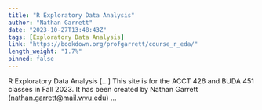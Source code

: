 ```yaml
---
title: "R Exploratory Data Analysis"
author: "Nathan Garrett"
date: "2023-10-27T13:48:43Z"
tags: [Exploratory Data Analysis]
link: "https://bookdown.org/profgarrett/course_r_eda/"
length_weight: "1.7%"
pinned: false
---
```


R Exploratory Data Analysis [...] This site is for the ACCT 426 and BUDA 451 classes in Fall 2023. It has been created by Nathan Garrett (nathan.garrett@mail.wvu.edu) ...
